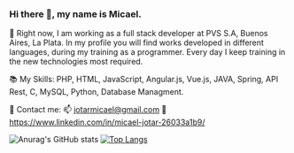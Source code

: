 ### Hi there 👋, my name is Micael.

🔭 Right now, I am working as a full stack developer at PVS S.A, Buenos Aires, La Plata.
In my profile you will find works developed in different languages, during my training as a programmer.
Every day I keep training in the new technologies most required.

📚 My Skills: 
            PHP, HTML, JavaScript, 
            Angular.js, Vue.js, JAVA, 
            Spring, API Rest, C, MySQL, 
            Python, Database Managment.

💬 Contact me: 
                📫 jotarmicael@gmail.com
                🔗 https://www.linkedin.com/in/micael-jotar-26033a1b9/


![Anurag's GitHub stats](https://github-readme-stats.vercel.app/api?username=jotarMicael&show_icons=true&theme=radical&count_private=true)     [![Top Langs](https://github-readme-stats.vercel.app/api/top-langs/?username=jotarMicael&layout=compact)](https://github.com/anuraghazra/github-readme-stats)


<!--
**jotarMicael/jotarMicael** is a ✨ _special_ ✨ repository because its `README.md` (this file) appears on your GitHub profile.

Here are some ideas to get you started:
- 🔭 I’m currently working on ...
- 🌱 I’m currently learning ...
- 👯 I’m looking to collaborate on ...
- 🤔 I’m looking for help with ...
- 💬 Ask me about ...
- 📫 How to reach me: ...
- 😄 Pronouns: ...
- ⚡ Fun fact: ...
-->
